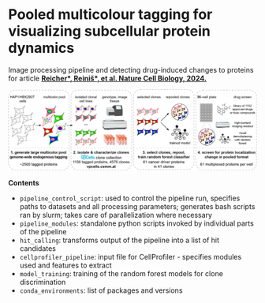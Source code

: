 # Pooled multicolour tagging for visualizing subcellular protein dynamics

Image processing pipeline and detecting drug-induced changes to proteins for article [**Reicher&ast;, Reiniš&ast;, et al. Nature Cell Biology, 2024.**](https://www.nature.com/articles/s41556-024-01407-w)

<p align="center"><img src="graphical_abstract2.png "/></p>

**Contents**
- `pipeline_control_script`: used to control the pipeline run, specifies paths to datasets and all processing parameters; generates bash scripts ran by slurm; takes care of parallelization where necessary
- `pipeline_modules`: standalone python scripts invoked by individual parts of the pipeline
- `hit_calling`: transforms output of the pipeline into a list of hit candidates
- `cellprofiler_pipeline`: input file for CellProfiler - specifies modules used and features to extract
- `model_training`: training of the random forest models for clone discrimination
- `conda_environments`: list of packages and versions
  
